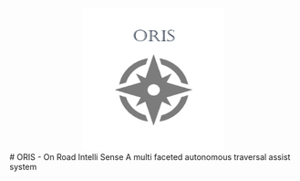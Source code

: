 <div style="text-align:center"><img src="https://github.com/adityaabhiram3/ORIS/blob/main/ORIS_logo.png" alt="MarvinEye" width="250" height="250"/></div>
# ORIS - On Road Intelli Sense
A multi faceted autonomous traversal assist system
